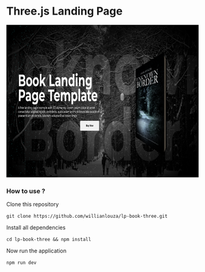 # Three.js Landing Page

<div align="center">
  <img width="800" height="400" src="https://raw.githubusercontent.com/willianlouza/lp-book-three/master/screenshot/print.png"/>
</div>


### How to use ?

 Clone this repository
 ```
 git clone https://github.com/willianlouza/lp-book-three.git
 ```
 
Install all dependencies
```
cd lp-book-three && npm install
```
Now run the application
```
npm run dev
```